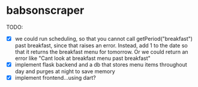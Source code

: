 # babsonscraper


TODO: 
- [x] we could run scheduling, so that you cannot call getPeriod("breakfast") past breakfast, since that raises an error. Instead, add 1 to the date so that it returns the breakfast menu for tomorrow. Or we could return an error like "Cant look at breakfast menu past breakfast"
- [x] implement flask backend and a db that stores menu items throughout day and purges at night to save memory
- [x] implement frontend...using dart?
